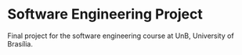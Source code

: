 Software Engineering Project
============================

Final project for the software engineering course at UnB, University of Brasília.